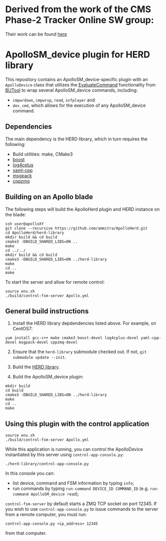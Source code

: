 # Derived from the work of the CMS Phase-2 Tracker Online SW group:
Their work can be found [here](https://gitlab.cern.ch/cms-tracker-phase2-onlinesw)

# ApolloSM_device plugin for HERD library

This repository contains an ApolloSM_device-specific plugin with an `ApolloDevice` class that utilizes the [EvaluateCommand](https://github.com/dgastler/BUTool/blob/0e436628f55c17be3e43840e9006f1e75b787413/include/BUTool/CommandList.hh#L63) functionality from [BUTool](https://github.com/dgastler/BUTool/tree/0e436628f55c17be3e43840e9006f1e75b787413) to wrap several ApolloSM_device commands, including: 

 * `cmpwrdown`, `cmpwrup`, `read`, `svfplayer` and
 * `dev_cmd`, which allows for the execution of any ApolloSM_device command.
 
## Dependencies

The main dependency is the HERD library, which in turn requires the following:

 * Build utilities: make, CMake3
 * [boost](https://boost.org)
 * [log4cplus](https://github.com/log4cplus/log4cplus)
 * [yaml-cpp](https://github.com/jbeder/yaml-cpp)
 * [msgpack](https://github.com/msgpack/msgpack-c)
 * [cppzmq](https://github.com/zeromq/cppzmq)


## Building on an Apollo blade
The following steps will build the ApolloHerd plugin and HERD instance on the blade:

```
ssh user@apolloXY
git clone --recursive https://github.com/ammitra/ApolloHerd.git
cd ApolloHerd/herd-library
mkdir build && cd build
cmake3 -DBUILD_SHARED_LIBS=ON ..
make
cd ../../
mkdir build && cd build
cmake3 -DBUILD_SHARED_LIBS=ON ../herd-library
make 
cd ..
make
```

To start the server and allow for remote control: 

```
source env.sh
./build/control-fsm-server Apollo.yml
```


## General build instructions

 1. Install the HERD library depdendencies listed above. For example, on CentOS7:
```
yum install gcc-c++ make cmake3 boost-devel log4cplus-devel yaml-cpp-devel msgpack-devel cppzmq-devel
```
 2. Ensure that the `herd-library` submodule checked out. If not, `git submodule update --init`.

 3. Build the [HERD library](https://gitlab.cern.ch/cms-tracker-phase2-onlinesw/herd-library).

 4. Build the ApolloSM_device plugin:
```
mkdir build
cd build
cmake3 -DBUILD_SHARED_LIBS=ON ../herd-library
make
cd ..
make
```


## Using this plugin with the control application

```
source env.sh
./build/control-fsm-server Apollo.yml
```

While this application is running, you can control the ApolloDevice instantiated by this server using `control-app-console.py`:
```
./herd-library/control-app-console.py
```
In this console you can:
 * list device, command and FSM information by typing `info`;
 * run commands by typing `run-command DEVICE_ID COMMAND_ID` (e.g. `run-command ApolloSM_device read`);

`control-fsm-server` by default starts a ZMQ TCP socket on port 12345. If you wish to use `control-app-console.py` to issue commands to the server from a remote computer, you must run:
```
control-app-console.py <ip_address> 12345
```
from that computer.
